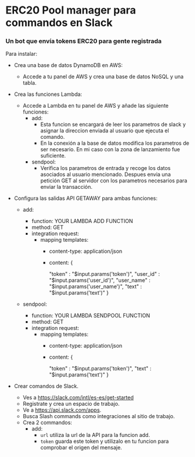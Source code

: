 # ERC20 Pool manager para commandos en Slack

### Un bot que envía tokens ERC20 para gente registrada

Para instalar:

- Crea una base de datos DynamoDB en AWS:
    - Accede a tu panel de AWS y crea una base de datos NoSQL y una tabla.
    
- Crea las funciones Lambda:
    - Accede a Lambda en tu panel de AWS y añade las siguiente funciones:
        - add: 
            - Esta funcion se encargará de leer los parametros de slack y asignar la direccion enviada al usuario que ejecuta el comando.
            - En la conexión a la base de datos modifica los parametros de ser necesario. En mi caso con la zona de lanzamiento fue suficiente.
        - sendpool:
            - Verifica los parametros de entrada y recoge los datos asociados al usuario mencionado. Despues envia una petición GET al servidor con los parametros necesarios para enviar la transacción.
        
- Configura las salidas API GETAWAY para ambas funciones:
    - add:
        - function: YOUR LAMBDA ADD FUNCTION
        - method: GET
        - integration request: 
            -  mapping templates:
                - content-type: application/json
                - content: {   
                   
                    "token" : "$input.params('token')",
                    "user_id" : "$input.params('user_id')",
                    "user_name" : "$input.params('user_name')",
                    "text" : "$input.params('text')"
                }

    - sendpool:
        - function: YOUR LAMBDA SENDPOOL FUNCTION
        - method: GET
        - integration request: 
            -  mapping templates:
                - content-type: application/json
                - content: {   
                   
                    "token" : "$input.params('token')",
                    "text" : "$input.params('text')"
                }

- Crear comandos de Slack.
    - Ves a https://slack.com/intl/es-es/get-started
    - Registrate y crea un espacio de trabajo.
    - Ve a https://api.slack.com/apps.
    - Busca Slash commands como integraciones al sitio de trabajo.
    - Crea 2 commandos:
        - add:
            - `url` utiliza la url de la API para la funcion add.
            - `token` guarda este token y utilizalo en tu funcion para comprobar el origen del mensaje.
